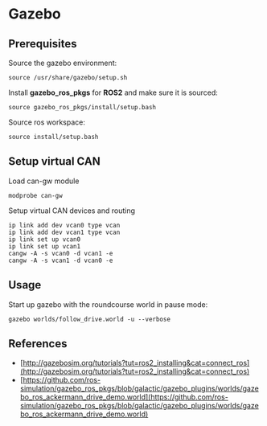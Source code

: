 # Gazebo

## Prerequisites

Source the gazebo environment:

	source /usr/share/gazebo/setup.sh

Install **gazebo_ros_pkgs** for **ROS2** and make sure it is sourced:

	source gazebo_ros_pkgs/install/setup.bash

Source ros workspace:

	source install/setup.bash


## Setup virtual CAN

Load can-gw module

	modprobe can-gw	

Setup virtual CAN devices and routing

	ip link add dev vcan0 type vcan
	ip link add dev vcan1 type vcan
	ip link set up vcan0
	ip link set up vcan1
	cangw -A -s vcan0 -d vcan1 -e
	cangw -A -s vcan1 -d vcan0 -e

## Usage

Start up gazebo with the roundcourse world in pause mode:

	gazebo worlds/follow_drive.world -u --verbose
	
## References

* [http://gazebosim.org/tutorials?tut=ros2_installing&cat=connect_ros](http://gazebosim.org/tutorials?tut=ros2_installing&cat=connect_ros)
* [https://github.com/ros-simulation/gazebo_ros_pkgs/blob/galactic/gazebo_plugins/worlds/gazebo_ros_ackermann_drive_demo.world](https://github.com/ros-simulation/gazebo_ros_pkgs/blob/galactic/gazebo_plugins/worlds/gazebo_ros_ackermann_drive_demo.world) 
